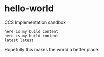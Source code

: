 # hello-world
CCS Implementation sandbox
```
here is my build content
here is my build content
latest latest

```

Hopefully this makes the world a better place.